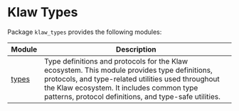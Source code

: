 # Klaw Types

Package `klaw_types` provides the following modules:

| Module | Description |
|--------|-------------|
| [types](types.md) | Type definitions and protocols for the Klaw ecosystem. This module provides type definitions, protocols, and type-related utilities used throughout the Klaw ecosystem. It includes common type patterns, protocol definitions, and type-safe utilities. |


